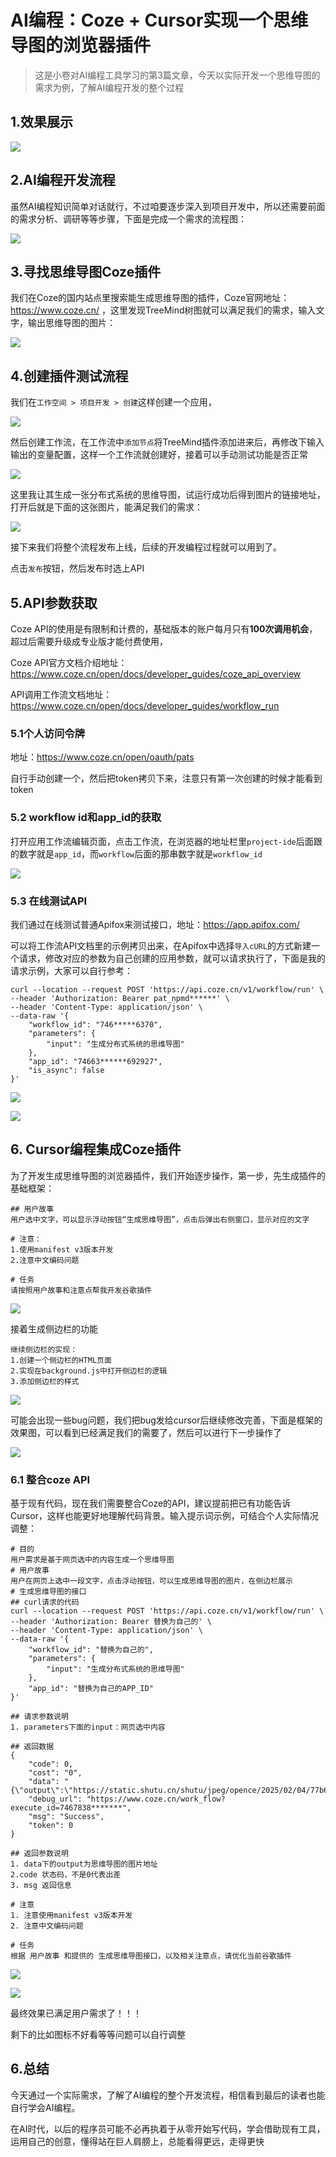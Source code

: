 # AI编程：Coze + Cursor实现一个思维导图的浏览器插件

> 这是小卷对AI编程工具学习的第3篇文章，今天以实际开发一个思维导图的需求为例，了解AI编程开发的整个过程

## 1.效果展示

![](D:\IdeaProjects\find-next-dragon\bagu\AI编程\AI编程Trae使用\13.png)

## 2.AI编程开发流程

虽然AI编程知识简单对话就行，不过咱要逐步深入到项目开发中，所以还需要前面的需求分析、调研等等步骤，下面是完成一个需求的流程图：

![](/Users/yuyunlong/Pictures/博客/AI编程Trae使用/1.png)

## 3.寻找思维导图Coze插件

我们在Coze的国内站点里搜索能生成思维导图的插件，Coze官网地址：https://www.coze.cn/ ，这里发现TreeMind树图就可以满足我们的需求，输入文字，输出思维导图的图片：

![](/Users/yuyunlong/Pictures/博客/AI编程Trae使用/2.png)

## 4.创建插件测试流程

我们在`工作空间 > 项目开发 > 创建`这样创建一个应用，

![](/Users/yuyunlong/Pictures/博客/AI编程Trae使用/3.png)

然后创建工作流，在工作流中`添加节点`将TreeMind插件添加进来后，再修改下输入输出的变量配置，这样一个工作流就创建好，接着可以手动测试功能是否正常

![](/Users/yuyunlong/Pictures/博客/AI编程Trae使用/4.png)

这里我让其生成一张分布式系统的思维导图，试运行成功后得到图片的链接地址，打开后就是下面的这张图片，能满足我们的需求：

![](/Users/yuyunlong/Pictures/博客/AI编程Trae使用/5.png)

接下来我们将整个流程发布上线，后续的开发编程过程就可以用到了。

点击`发布`按钮，然后发布时选上API

## 5.API参数获取

Coze API的使用是有限制和计费的，基础版本的账户每月只有**100次调用机会**，超过后需要升级成专业版才能付费使用，

Coze API官方文档介绍地址：https://www.coze.cn/open/docs/developer_guides/coze_api_overview

API调用工作流文档地址：https://www.coze.cn/open/docs/developer_guides/workflow_run

### 5.1个人访问令牌

地址：https://www.coze.cn/open/oauth/pats

自行手动创建一个，然后把token拷贝下来，注意只有第一次创建的时候才能看到token

### 5.2 workflow id和app_id的获取

打开应用工作流编辑页面，点击工作流，在浏览器的地址栏里`project-ide`后面跟的数字就是`app_id`，而`workflow`后面的那串数字就是`workflow_id`

![](/Users/yuyunlong/Pictures/博客/AI编程Trae使用/6.png)

### 5.3 在线测试API

我们通过在线测试普通Apifox来测试接口，地址：https://app.apifox.com/

可以将工作流API文档里的示例拷贝出来，在Apifox中选择`导入cURL`的方式新建一个请求，修改对应的参数为自己创建的应用参数，就可以请求执行了，下面是我的请求示例，大家可以自行参考：

```shell
curl --location --request POST 'https://api.coze.cn/v1/workflow/run' \
--header 'Authorization: Bearer pat_npmd******' \
--header 'Content-Type: application/json' \
--data-raw '{
    "workflow_id": "746*****6370",
    "parameters": {
        "input": "生成分布式系统的思维导图"
    },
    "app_id": "74663******692927",
    "is_async": false
}'
```

![](D:\IdeaProjects\find-next-dragon\bagu\AI编程\AI编程Trae使用\7.png)

![](D:\IdeaProjects\find-next-dragon\bagu\AI编程\AI编程Trae使用\8.png)

## 6. Cursor编程集成Coze插件

为了开发生成思维导图的浏览器插件，我们开始逐步操作，第一步，先生成插件的基础框架：

```shell
## 用户故事
用户选中文字，可以显示浮动按钮“生成思维导图”，点击后弹出右侧窗口，显示对应的文字

# 注意：
1.使用manifest v3版本开发
2.注意中文编码问题

# 任务
请按照用户故事和注意点帮我开发谷歌插件
```

![](D:\IdeaProjects\find-next-dragon\bagu\AI编程\AI编程Trae使用\9.png)

接着生成侧边栏的功能

```shell
继续侧边栏的实现：
1.创建一个侧边栏的HTML页面
2.实现在background.js中打开侧边栏的逻辑
3.添加侧边栏的样式
```

![](D:\IdeaProjects\find-next-dragon\bagu\AI编程\AI编程Trae使用\10.png)

可能会出现一些bug问题，我们把bug发给cursor后继续修改完善，下面是框架的效果图，可以看到已经满足我们的需要了，然后可以进行下一步操作了

![](D:\IdeaProjects\find-next-dragon\bagu\AI编程\AI编程Trae使用\11.png)

### 6.1 整合coze API

基于现有代码，现在我们需要整合Coze的API，建议提前把已有功能告诉Cursor，这样也能更好地理解代码背景。输入提示词示例，可结合个人实际情况调整：

```shell
# 目的
用户需求是基于网页选中的内容生成一个思维导图
# 用户故事
用户在网页上选中一段文字，点击浮动按钮，可以生成思维导图的图片，在侧边栏展示
# 生成思维导图的接口
## curl请求的代码
curl --location --request POST 'https://api.coze.cn/v1/workflow/run' \
--header 'Authorization: Bearer 替换为自己的' \
--header 'Content-Type: application/json' \
--data-raw '{
    "workflow_id": "替换为自己的",
    "parameters": {
        "input": "生成分布式系统的思维导图"
    },
    "app_id": "替换为自己的APP_ID"
}'

## 请求参数说明
1. parameters下面的input：网页选中内容

## 返回数据
{
    "code": 0,
    "cost": "0",
    "data": "{\"output\":\"https://static.shutu.cn/shutu/jpeg/opence/2025/02/04/77b63eae2ea61d3******223.jpeg\"}",
    "debug_url": "https://www.coze.cn/work_flow?execute_id=7467838*******",
    "msg": "Success",
    "token": 0
}

## 返回参数说明
1. data下的output为思维导图的图片地址
2.code 状态码，不是0代表出差
3. msg 返回信息

# 注意
1. 注意使用manifest v3版本开发
2. 注意中文编码问题

# 任务
根据 用户故事 和提供的 生成思维导图接口，以及相关注意点，请优化当前谷歌插件
```

![](D:\IdeaProjects\find-next-dragon\bagu\AI编程\AI编程Trae使用\12.png)

![](D:\IdeaProjects\find-next-dragon\bagu\AI编程\AI编程Trae使用\13.png)

最终效果已满足用户需求了！！！

剩下的比如图标不好看等等问题可以自行调整

## 6.总结

今天通过一个实际需求，了解了AI编程的整个开发流程，相信看到最后的读者也能自行学会AI编程。

在AI时代，以后的程序员可能不必再执着于从零开始写代码，学会借助现有工具，运用自己的创意，懂得站在巨人肩膀上，总能看得更远，走得更快